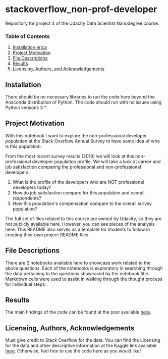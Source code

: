 # stackoverflow_non-prof-developer
Repository for project 4 of the Udacity Data Scientist Nanodegree course.

### Table of Contents

1. [Installation erica](#installation)
2. [Project Motivation](#motivation)
3. [File Descriptions](#files)
4. [Results](#results)
5. [Licensing, Authors, and Acknowledgements](#licensing)

## Installation <a name="installation erica"></a>

There should be no necessary libraries to run the code here beyond the Anaconda distribution of Python.  The code should run with no issues using Python versions 3.*.

## Project Motivation<a name="motivation"></a>

With this notebook I want to explore the non-professional developer population at the Stack Overflow Annual Survey to have some idea of who is this population.

From the most recent survey results (2019) we will look at this non-professional developer population profile. We will take a look at career and job satisfaction comparing the professional and non-professional developers.

1. What is the profile of the developers who are NOT professional developers today?
2. How do job satisfaction compare for this population and overall respondents?
3. How this population's compensation compare to the overall survey population?

The full set of files related to this course are owned by Udacity, so they are not publicly available here.  However, you can see pieces of the analysis here.  This README also serves as a template for students to follow in creating their own project README files.


## File Descriptions <a name="files"></a>

There are 2 notebooks available here to showcase work related to the above questions.  Each of the notebooks is exploratory in searching through the data pertaining to the questions showcased by the notebook title.  Markdown cells were used to assist in walking through the thought process for individual steps.

## Results<a name="results"></a>

The main findings of the code can be found at the post available [here](https://medium.com/).

## Licensing, Authors, Acknowledgements<a name="licensing"></a>

Must give credit to Stack Overflow for the data.  You can find the Licensing for the data and other descriptive information at the Kaggle link available [here](https://insights.stackoverflow.com/survey).  Otherwise, feel free to use the code here as you would like!
